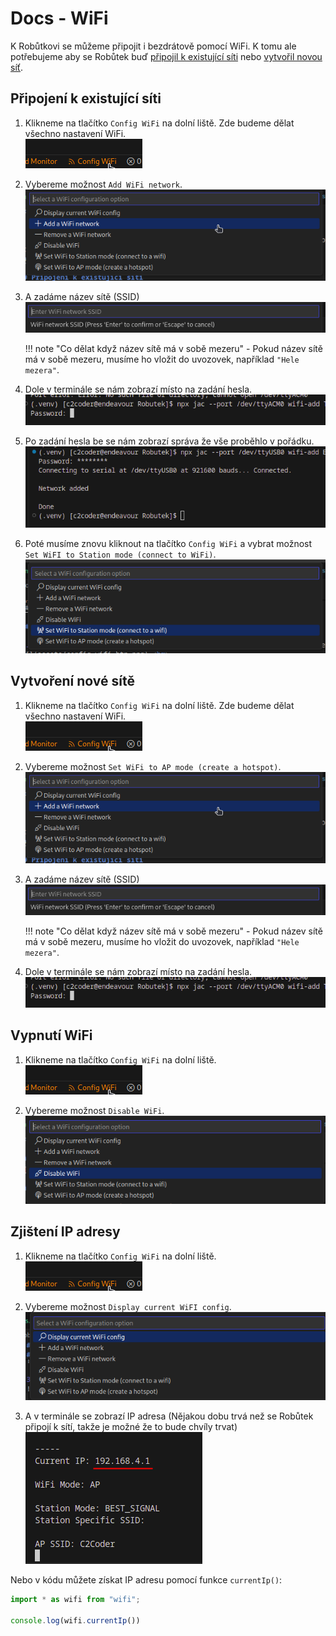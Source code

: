 # Docs - WiFi

K Robůtkovi se můžeme připojit i bezdrátově pomocí WiFi. K tomu ale potřebujeme aby se Robůtek buď [připojil k existující síti](#pripojeni-k-existujici-siti) nebo [vytvořil novou síť](#vytvoreni-nove-site).

## Připojení k existující síti

1. Klikneme na tlačítko `Config WiFi` na dolní liště. Zde budeme dělat všechno nastavení WiFi. <br>
![](assets/config-wifi-btn.png) <br>

2. Vybereme možnost `Add WiFi network`.
![](assets/add-wifi-network.png) <br>

3. A zadáme název sítě (SSID)
![](assets/input-ssid.png) <br>

    !!! note "Co dělat když název sítě má v sobě mezeru"
        - Pokud název sítě má v sobě mezeru, musíme ho vložit do uvozovek, například `"Hele mezera"`.

4. Dole v terminále se nám zobrazí místo na zadání hesla.
![](assets/input-password.png) <br>

5. Po zadání hesla be se nám zobrazí správa že vše proběhlo v pořádku.
![](assets/wifi-added.png) <br>

6. Poté musíme znovu kliknout na tlačítko `Config WiFi` a vybrat možnost `Set WiFI to Station mode (connect to WiFi)`.
![](assets/wifi-station-mode.png) <br>

## Vytvoření nové sítě

1. Klikneme na tlačítko `Config WiFi` na dolní liště. Zde budeme dělat všechno nastavení WiFi. <br>
![](assets/config-wifi-btn.png) <br>

2. Vybereme možnost `Set WiFi to AP mode (create a hotspot)`.
![](assets/add-wifi-network.png) <br>

3. A zadáme název sítě (SSID)
![](assets/input-ssid.png) <br>

    !!! note "Co dělat když název sítě má v sobě mezeru"
        - Pokud název sítě má v sobě mezeru, musíme ho vložit do uvozovek, například `"Hele mezera"`.

4. Dole v terminále se nám zobrazí místo na zadání hesla.
![](assets/input-password.png) <br>

## Vypnutí WiFi

1. Klikneme na tlačítko `Config WiFi` na dolní liště. <br>
![](assets/config-wifi-btn.png) <br>

2. Vybereme možnost `Disable WiFi`.
![](assets/disable-wifi.png) <br>

## Zjištení IP adresy

1. Klikneme na tlačítko `Config WiFi` na dolní liště. <br>
![](assets/config-wifi-btn.png) <br>

2.  Vybereme možnost `Display current WiFI config`.<br>
![](assets/display-wifi-config.png) <br>

3. A v terminále se zobrazí IP adresa (Nějakou dobu trvá než se Robůtek připojí k sítí, takže je možné že to bude chvíly trvat) <br>
![](assets/ip-address.png) <br>

Nebo v kódu můžete získat IP adresu pomocí funkce `currentIp()`:

```ts
import * as wifi from "wifi";

console.log(wifi.currentIp())
```
